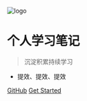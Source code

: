 ![logo](https://docsify.js.org/_media/icon.svg)

# 个人学习笔记

> 沉淀积累持续学习

* 提效、提效、提效

[GitHub](https://github.com/wonliang/docsify-note.git)
[Get Started](docs/README.md)